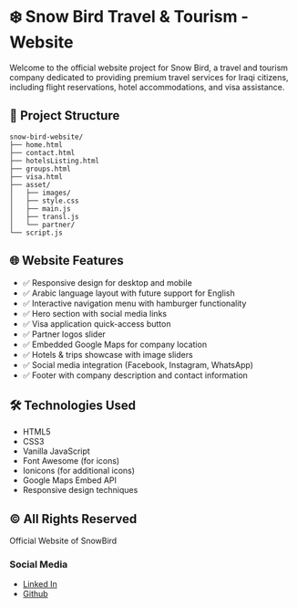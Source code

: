 # ❄️ Snow Bird Travel & Tourism - Website

Welcome to the official website project for Snow Bird, a travel and tourism company dedicated to providing premium travel services for Iraqi citizens, including flight reservations, hotel accommodations, and visa assistance.

## 📁 Project Structure
```
snow-bird-website/
├── home.html             
├── contact.html           
├── hotelsListing.html     
├── groups.html        
├── visa.html            
├── asset/
│   ├── images/          
│   ├── style.css        
│   ├── main.js             
│   ├── transl.js          
│   └── partner/          
└── script.js               
```
## 🌐 Website Features
- ✅ Responsive design for desktop and mobile
- ✅ Arabic language layout with future support for English
- ✅ Interactive navigation menu with hamburger functionality
- ✅ Hero section with social media links
- ✅ Visa application quick-access button
- ✅ Partner logos slider
- ✅ Embedded Google Maps for company location
- ✅ Hotels & trips showcase with image sliders
- ✅ Social media integration (Facebook, Instagram, WhatsApp)
- ✅ Footer with company description and contact information

## 🛠️ Technologies Used
- HTML5
- CSS3
- Vanilla JavaScript
- Font Awesome (for icons)
- Ionicons (for additional icons)
- Google Maps Embed API
- Responsive design techniques

##  © All Rights Reserved
Official Website of SnowBird


### Social Media
- [Linked In](https://www.linkedin.com/in/eyad-qasim-2a96b624b/)
- [Github](https://github.com/eyad6789)


